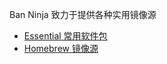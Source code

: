 Ban Ninja 致力于提供各种实用镜像源

* [Essential 常用软件包](../../wiki/Essential)
* [Homebrew 镜像源](../../wiki/Homebrew)
